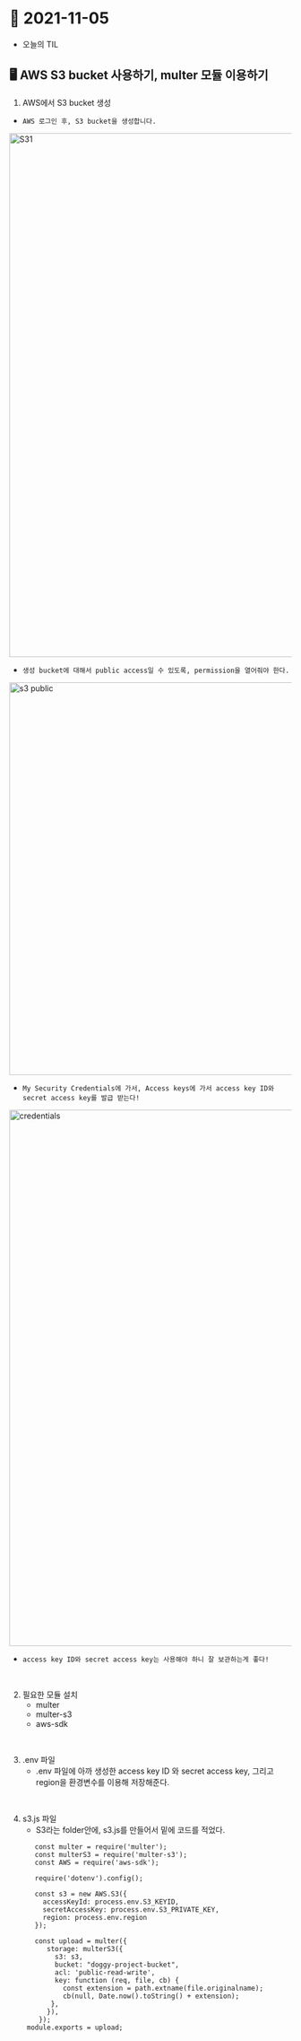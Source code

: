 # 📝 2021-11-05
- 오늘의 TIL

## 🖥 AWS S3 bucket 사용하기, multer 모듈 이용하기

1. AWS에서 S3 bucket 생성

- `AWS 로그인 후, S3 bucket을 생성합니다.`
<img width="934" alt="S31" src="https://user-images.githubusercontent.com/59908525/140505533-aa9d65d2-e1d5-48b8-8700-46c645a9d410.PNG">


- `생성 bucket에 대해서 public access일 수 있도록, permission을 열어줘야 한다.`
<img width="700" alt="s3 public" src="https://user-images.githubusercontent.com/59908525/140505597-78fe9a00-7229-4947-b4f9-e883f802a8dd.PNG">


- `My Security Credentials에 가서, Access keys에 가서 access key ID와 secret access key를 발급 받는다!`
<img width="956" alt="credentials" src="https://user-images.githubusercontent.com/59908525/140503967-d3169260-5425-499e-9d06-76241c914e66.PNG">

- `access key ID와 secret access key는 사용해야 하니 잘 보관하는게 좋다!`
<br>

2. 필요한 모듈 설치
    - multer
    - multer-s3
    - aws-sdk
<br>

3. .env 파일
    - .env 파일에 아까 생성한 access key ID 와 secret access key, 그리고 region을 환경변수를 이용해 저장해준다. 
<br>

4. s3.js 파일
    - S3라는 folder안에, s3.js를 만들어서 밑에 코드를 적었다.       
    ```const path = require('path');
       const multer = require('multer');
       const multerS3 = require('multer-s3');
       const AWS = require('aws-sdk');

       require('dotenv').config();

       const s3 = new AWS.S3({ 
         accessKeyId: process.env.S3_KEYID, 
         secretAccessKey: process.env.S3_PRIVATE_KEY,
         region: process.env.region
       });

       const upload = multer({
          storage: multerS3({
            s3: s3,
            bucket: "doggy-project-bucket",
            acl: 'public-read-write',
            key: function (req, file, cb) {
              const extension = path.extname(file.originalname);
              cb(null, Date.now().toString() + extension);
           },
          }),
        });
     module.exports = upload;
     ```       
